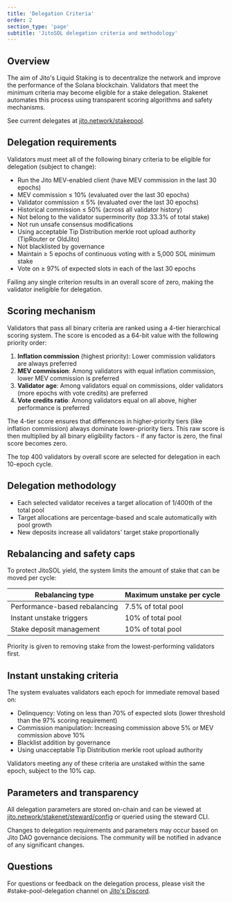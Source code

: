 ```yaml
---
title: 'Delegation Criteria'
order: 2
section_type: 'page'
subtitle: 'JitoSOL delegation criteria and methodology'
---
```


## Overview

The aim of Jito's Liquid Staking is to decentralize the network and improve the performance of the Solana blockchain. Validators that meet the minimum criteria may become eligible for a stake delegation. Stakenet automates this process using transparent scoring algorithms and safety mechanisms.

See current delegates at [jito.network/stakepool](https://www.jito.network/stakepool/Jito4APyf642JPZPx3hGc6WWJ8zPKtRbRs4P815Awbb/).

## Delegation requirements

Validators must meet all of the following binary criteria to be eligible for delegation (subject to change):

- Run the Jito MEV-enabled client (have MEV commission in the last 30 epochs)
- MEV commission ≤ 10% (evaluated over the last 30 epochs)
- Validator commission ≤ 5% (evaluated over the last 30 epochs)
- Historical commission ≤ 50% (across all validator history)
- Not belong to the validator superminority (top 33.3% of total stake)
- Not run unsafe consensus modifications
- Using acceptable Tip Distribution merkle root upload authority (TipRouter or OldJito)
- Not blacklisted by governance
- Maintain ≥ 5 epochs of continuous voting with ≥ 5,000 SOL minimum stake
- Vote on ≥ 97% of expected slots in each of the last 30 epochs

Failing any single criterion results in an overall score of zero, making the validator ineligible for delegation.

## Scoring mechanism

Validators that pass all binary criteria are ranked using a 4-tier hierarchical scoring system. The score is encoded as a 64-bit value with the following priority order:

1. **Inflation commission** (highest priority): Lower commission validators are always preferred
2. **MEV commission**: Among validators with equal inflation commission, lower MEV commission is preferred
3. **Validator age**: Among validators equal on commissions, older validators (more epochs with vote credits) are preferred
4. **Vote credits ratio**: Among validators equal on all above, higher performance is preferred

The 4-tier score ensures that differences in higher-priority tiers (like inflation commission) always dominate lower-priority tiers. This raw score is then multiplied by all binary eligibility factors - if any factor is zero, the final score becomes zero.

The top 400 validators by overall score are selected for delegation in each 10-epoch cycle.

## Delegation methodology

- Each selected validator receives a target allocation of 1/400th of the total pool
- Target allocations are percentage-based and scale automatically with pool growth
- New deposits increase all validators' target stake proportionally

## Rebalancing and safety caps

To protect JitoSOL yield, the system limits the amount of stake that can be moved per cycle:

| Rebalancing type | Maximum unstake per cycle |
|------------------|---------------------------|
| Performance-based rebalancing | 7.5% of total pool |
| Instant unstake triggers | 10% of total pool |
| Stake deposit management | 10% of total pool |

Priority is given to removing stake from the lowest-performing validators first.

## Instant unstaking criteria

The system evaluates validators each epoch for immediate removal based on:

- Delinquency: Voting on less than 70% of expected slots (lower threshold than the 97% scoring requirement)
- Commission manipulation: Increasing commission above 5% or MEV commission above 10%
- Blacklist addition by governance
- Using unacceptable Tip Distribution merkle root upload authority

Validators meeting any of these criteria are unstaked within the same epoch, subject to the 10% cap.

## Parameters and transparency

All delegation parameters are stored on-chain and can be viewed at [jito.network/stakenet/steward/config](https://www.jito.network/stakenet/steward/config) or queried using the steward CLI.

Changes to delegation requirements and parameters may occur based on Jito DAO governance decisions. The community will be notified in advance of any significant changes.

## Questions

For questions or feedback on the delegation process, please visit the #stake-pool-delegation channel on [Jito's Discord](https://discord.gg/jito). 